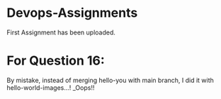 # Devops-Assignments
First Assignment has been uploaded.
# For Question 16:
By mistake, instead of merging hello-you with main branch, I did it with hello-world-images...!
_Oops!!
